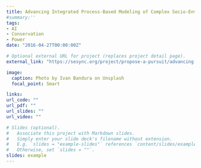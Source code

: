 ```yaml
---
title: Advancing Integrated Process-Based Modeling of Complex Socio-Environmental Systems
#summary:'' 
tags:
- AI
- Conservation
- Power
date: "2016-04-27T00:00:00Z"

# Optional external URL for project (replaces project detail page).
external_link: "https://sesync.org/project/propose-a-pursuit/advancing-integrated-process-based-modeling-of-complex-socio-environmental"

image:
  caption: Photo by Ivan Bandura on Unsplash
  focal_point: Smart

links:
url_code: ""
url_pdf: ""
url_slides: ""
url_video: ""

# Slides (optional).
#   Associate this project with Markdown slides.
#   Simply enter your slide deck's filename without extension.
#   E.g. `slides = "example-slides"` references `content/slides/example-slides.md`.
#   Otherwise, set `slides = ""`.
slides: example
---
```


